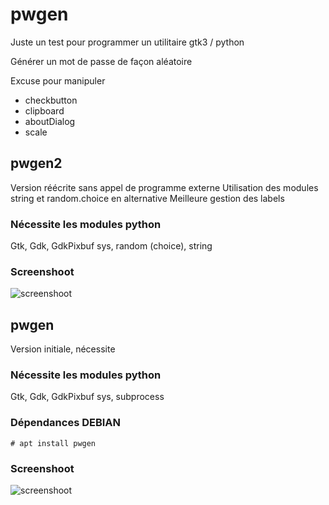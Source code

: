 # pwgen

Juste un test pour programmer un utilitaire gtk3 / python

Générer un mot de passe de façon aléatoire

Excuse pour manipuler
  * checkbutton
  * clipboard
  * aboutDialog
  * scale


## pwgen2
Version réécrite sans appel de programme externe
Utilisation des modules string et random.choice en alternative
Meilleure gestion des labels

### Nécessite les modules python
Gtk, Gdk, GdkPixbuf
sys, random (choice), string

### Screenshoot

![screenshoot](https://cbiot.fr/site/pwgen_2.png)



## pwgen
Version initiale, nécessite 

### Nécessite les modules python
Gtk, Gdk, GdkPixbuf
sys, subprocess

### Dépendances DEBIAN

```
# apt install pwgen
```
### Screenshoot

![screenshoot](https://cbiot.fr/site/pwgen.png)

